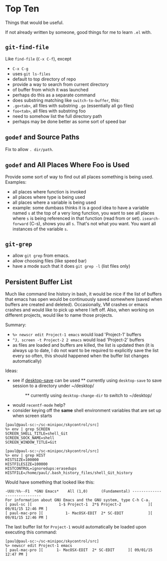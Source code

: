 
# Top Ten

Things that would be useful.

If not already written by someone, good things for me to learn ```.el``` with.

## ```git-find-file```

Like ```find-file``` (```C-x C-f```), except
* ```C-x C-g```
* uses ```git ls-files```
* default to top directory of repo
* provide a way to search from current directory
 * of buffer from which it was launched
 * perhaps do this as a separate command
* does substring matching like ```switch-to-buffer```, this:
 * ```.go<tab>```, all files with substring ```.go``` (essentially all go files)
 * ```foo<tab>```, all files with substring foo
* need to somehow list the full directory path
* perhaps may be done better as some sort of speed bar

## ```godef``` and Source Paths

Fix to allow ```. dir/path```.

## ```godef``` and All Places Where Foo is Used

Provide some sort of way to find out all places something is being used.<br/>
Examples:
* all places where function is invoked
* all places where type is being used
* all places where a variable is being used
 * example: some dumbass thinks it is a good idea to have a variable named ```s``` at the top of a very long function, you want to see all places where ```s``` is being referenced in that function (read from or set).  ```isearch-forward``` (C-s), shows you all ```s```.  That's not what you want.  You want all instances of the variable ```s```.

## ```git-grep```

* allow ```git grep``` from emacs.
* allow choosing files (like speed bar)
* have a mode such that it does ```git grep -l``` (list files only)

## Persistent Buffer List

Much like command line history in bash, it would
be nice if the list of buffers that emacs has open
would be continuously saved somewhere (saved when buffers
are created and deleted).  Occasionally, VM crashes or
emacs crashes and would like to pick up where I left off.
Also, when working on different projects, would like to
name those projects.

Summary:
* ```%> newscr edit Project-1 emacs``` would load 'Project-1' buffers
* ```^J, screen -t Project-2 2 emacs``` would load 'Project-2' buffers
* as files are loaded and buffers are killed, the list is updated then (it is always up to date, I do not want to be required to explicitly save the list every so often, this should happened when the buffer list changes automatically)

Ideas:
* see if [desktop-save](http://www.gnu.org/software/emacs/manual/html_node/emacs/Saving-Emacs-Sessions.html) can be used
** currently using ```desktop-save``` to save session to a directory under ~/desktop/<DIR>
** currently using ```desktop-change-dir``` to switch to ~/desktop/<DIR2>
* would ```recentf-mode``` help?
* consider keying off the **same** shell environment variables that are set up when screen starts

```
[paul@paul-sc:~/sc-minipoc/skycontrol/src]
%> env | grep SCREEN
SCREEN_SHELL_TITLE=shell_Git
SCREEN_SOCK_NAME=shell
SCREEN_WINDOW_TITLE=Git

[paul@paul-sc:~/sc-minipoc/skycontrol/src]
%> env | grep HIST
HISTSIZE=100000
HISTFILESIZE=100000
HISTCONTROL=ignoredups:erasedups
HISTFILE=/home/paul/.bash_history_files/shell_Git_history
```

Would have something that looked like this:
```
-UUU:%%--F1  *GNU Emacs*    All (1,0)      (Fundamental) -----------------------------
For information about GNU Emacs and the GNU system, type C-h C-a.
[ paul-sc ][            1-$ Project-1  2*$ Project-2            ][ 09/01/15 12:46 PM ]
[ paul-mac-pro ][          1- MacOSX-EDIT  2* SC-EDIT           ][ 09/01/15 12:46 PM ]
```

The last buffer list for ```Project-1``` would automatically be loaded upon executing this command:
```
[paul@paul-sc:~/sc-minipoc/skycontrol/src]
%> newscr edit Project-1 emacs
[ paul-mac-pro ][      1- MacOSX-EDIT  2* SC-EDIT      ][ 09/01/15 12:47 PM ]
```

